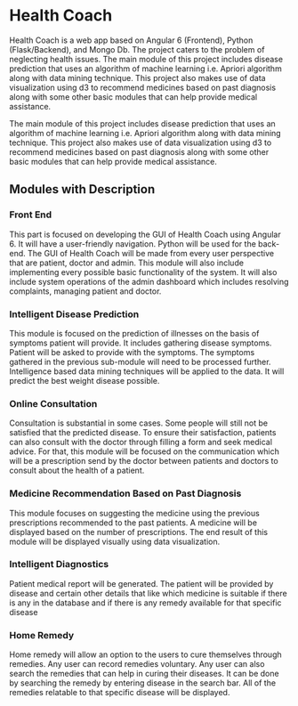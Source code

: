 <h1>Health Coach</h1>

Health Coach is a web app based on Angular 6 (Frontend), Python (Flask/Backend), and Mongo Db. The project caters to the problem of neglecting health issues. The main module of this project includes disease prediction that uses an algorithm of machine learning i.e. Apriori algorithm along with data mining technique. This project also makes use of data visualization using d3 to recommend medicines based on past diagnosis along with some other basic modules that can help provide medical assistance.

The main module of this project includes disease prediction that uses an algorithm of machine learning i.e. Apriori algorithm along with data mining technique. This project also makes use of data visualization using d3 to recommend medicines based on past diagnosis along with some other basic modules that can help provide medical assistance.

<h2>Modules with Description</h2>

<h3>Front End</h3>

This part is focused on developing the GUI of Health Coach using Angular 6. It will have a user-friendly navigation. Python will be used for the back-end. The GUI of Health Coach will be made from every user perspective that are patient, doctor and admin. This module will also include implementing every possible basic functionality of the system. It will also include system operations of the admin dashboard which includes resolving complaints, managing patient and doctor.

<h3>Intelligent Disease Prediction</h3>

This module is focused on the prediction of illnesses on the basis of symptoms patient will provide. It includes gathering disease symptoms. Patient will be asked to provide with the symptoms. The symptoms gathered in the previous sub-module will need to be processed further. Intelligence based data mining techniques will be applied to the data. It will predict the best weight disease possible.

<h3>Online Consultation</h3>

Consultation is substantial in some cases. Some people will still not be satisfied that the predicted disease. To ensure their satisfaction, patients can also consult with the doctor through filling a form and seek medical advice. For that, this module will be focused on the communication which will be a prescription send by the doctor between patients and doctors to consult about the health of a patient.

<h3>Medicine Recommendation Based on Past Diagnosis</h3>

This module focuses on suggesting the medicine using the previous prescriptions recommended to the past patients. A medicine will be displayed based on the number of prescriptions. The end result of this module will be displayed visually using data visualization.

<h3>Intelligent Diagnostics</h3>

Patient medical report will be generated. The patient will be provided by disease and certain other details that like which medicine is suitable if there is any in the database and if there is any remedy available for that specific disease

<h3>Home Remedy</h3>

Home remedy will allow an option to the users to cure themselves through remedies. Any user can record remedies voluntary. Any user can also search the remedies that can help in curing their diseases. It can be done by searching the remedy by entering disease in the search bar. All of the remedies relatable to that specific disease will be displayed.
